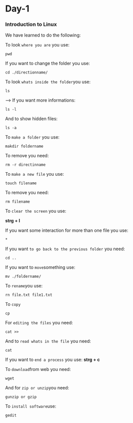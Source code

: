 # Day-1

### Introduction to Linux

We have learned to do the following:

To look `where you are` you use:

```
pwd
```
If you want to change the folder you use:
```
cd ./directionname/
```

To look `whats inside the folder`you use:

```
ls
```
--> If you want more informations:
```
ls -l
```
And to show hidden files:
```
ls -a
```

To `make a folder` you use:

```
makdir foldername
```
To remove you need:
```
rm -r directinname
```

To `make a new file` you use:
```
touch filename
```
To remove you need:
```
rm filename
```
To `clear the screen` you use:

**strg + l**

If you want some interaction for more than one file you use:

```
*
```
If you want `to go back to the previous folder` you need:
```
cd ..
```
If you want to `move`something use:
```
mv ./foldername/
```
To `rename`you use:
```
rn file.txt file1.txt
```
To `copy`
```
cp
```
For `editing the files` you need:
```
cat >>
```
And to `read whats in the file` you need:
```
cat
```
If you want to `end a process` you use:
**strg + c**

To `download`from web you need:
```
wget
```
And for `zip or unzip`you need:
```
gunzip or gzip
```
To `install software`use:
```
gedit
```
